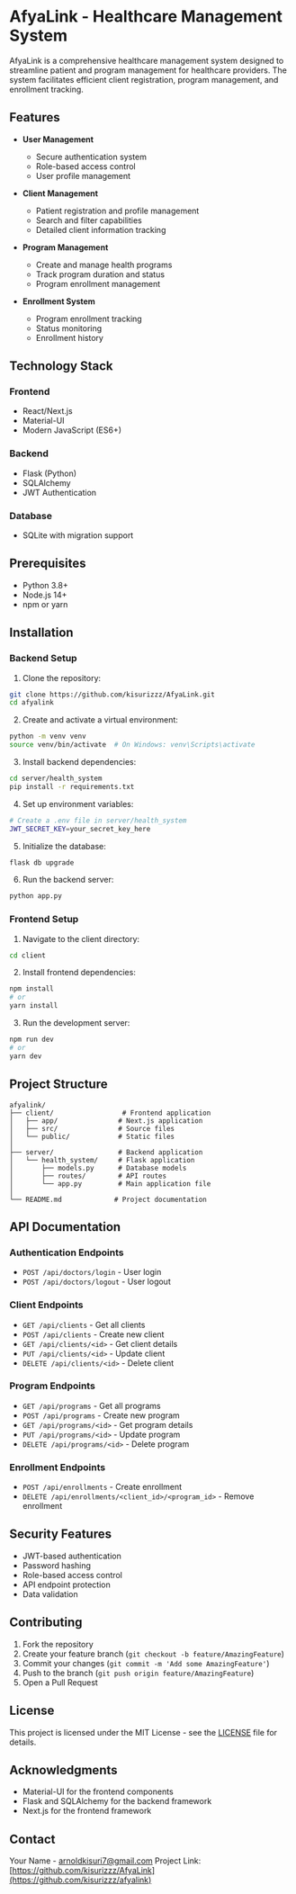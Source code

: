 # AfyaLink - Healthcare Management System

AfyaLink is a comprehensive healthcare management system designed to streamline patient and program management for healthcare providers. The system facilitates efficient client registration, program management, and enrollment tracking.

## Features

- **User Management**
  - Secure authentication system
  - Role-based access control
  - User profile management

- **Client Management**
  - Patient registration and profile management
  - Search and filter capabilities
  - Detailed client information tracking

- **Program Management**
  - Create and manage health programs
  - Track program duration and status
  - Program enrollment management

- **Enrollment System**
  - Program enrollment tracking
  - Status monitoring
  - Enrollment history

## Technology Stack

### Frontend
- React/Next.js
- Material-UI
- Modern JavaScript (ES6+)

### Backend
- Flask (Python)
- SQLAlchemy
- JWT Authentication

### Database
- SQLite with migration support

## Prerequisites

- Python 3.8+
- Node.js 14+
- npm or yarn

## Installation

### Backend Setup

1. Clone the repository:
```bash
git clone https://github.com/kisurizzz/AfyaLink.git
cd afyalink
```

2. Create and activate a virtual environment:
```bash
python -m venv venv
source venv/bin/activate  # On Windows: venv\Scripts\activate
```

3. Install backend dependencies:
```bash
cd server/health_system
pip install -r requirements.txt
```

4. Set up environment variables:
```bash
# Create a .env file in server/health_system
JWT_SECRET_KEY=your_secret_key_here
```

5. Initialize the database:
```bash
flask db upgrade
```

6. Run the backend server:
```bash
python app.py
```

### Frontend Setup

1. Navigate to the client directory:
```bash
cd client
```

2. Install frontend dependencies:
```bash
npm install
# or
yarn install
```

3. Run the development server:
```bash
npm run dev
# or
yarn dev
```

## Project Structure

```
afyalink/
├── client/                 # Frontend application
│   ├── app/               # Next.js application
│   ├── src/               # Source files
│   └── public/            # Static files
│
├── server/                # Backend application
│   └── health_system/     # Flask application
│       ├── models.py      # Database models
│       ├── routes/        # API routes
│       └── app.py         # Main application file
│
└── README.md             # Project documentation
```

## API Documentation

### Authentication Endpoints
- `POST /api/doctors/login` - User login
- `POST /api/doctors/logout` - User logout

### Client Endpoints
- `GET /api/clients` - Get all clients
- `POST /api/clients` - Create new client
- `GET /api/clients/<id>` - Get client details
- `PUT /api/clients/<id>` - Update client
- `DELETE /api/clients/<id>` - Delete client

### Program Endpoints
- `GET /api/programs` - Get all programs
- `POST /api/programs` - Create new program
- `GET /api/programs/<id>` - Get program details
- `PUT /api/programs/<id>` - Update program
- `DELETE /api/programs/<id>` - Delete program

### Enrollment Endpoints
- `POST /api/enrollments` - Create enrollment
- `DELETE /api/enrollments/<client_id>/<program_id>` - Remove enrollment

## Security Features

- JWT-based authentication
- Password hashing
- Role-based access control
- API endpoint protection
- Data validation

## Contributing

1. Fork the repository
2. Create your feature branch (`git checkout -b feature/AmazingFeature`)
3. Commit your changes (`git commit -m 'Add some AmazingFeature'`)
4. Push to the branch (`git push origin feature/AmazingFeature`)
5. Open a Pull Request

## License

This project is licensed under the MIT License - see the [LICENSE](LICENSE) file for details.

## Acknowledgments

- Material-UI for the frontend components
- Flask and SQLAlchemy for the backend framework
- Next.js for the frontend framework

## Contact

Your Name - arnoldkisuri7@gmail.com
Project Link: [https://github.com/kisurizzz/AfyaLink](https://github.com/kisurizzz/afyalink)
